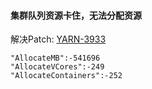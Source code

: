 
#### **集群队列资源卡住，无法分配资源**

解决Patch: [YARN-3933](https://issues.apache.org/jira/browse/YARN-3933)

```
"AllocateMB":-541696
"AllocateVCores":-249
"AllocateContainers":-252
```
